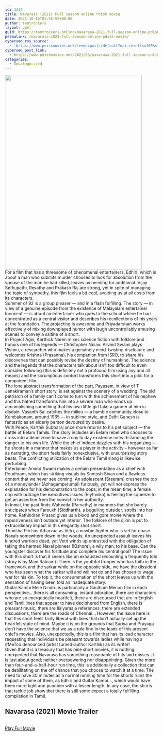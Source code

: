 ```yaml
---
id: 3314
title: Navarasa (2021) Full season online Pdisk movie
date: 2021-10-16T05:56:52+00:00
author: tentrockers
layout: post
guid: https://tentrockers.online/navarasa-2021-full-season-online-pdisk-movie/
permalink: /navarasa-2021-full-season-online-pdisk-movie/
cyberseo_rss_source:
  - 'https://www.pdiskmovies.net/feeds/posts/default?max-results=100&start-index=1101'
cyberseo_post_link:
  - https://www.pdiskmovies.net/2021/08/navarasa-2021-full-season-online-pdisk.html
categories:
  - Uncategorized
---
```

<div class="separator">
  <a href="https://1.bp.blogspot.com/-MF_2Kys33Fw/YQ5jlaDUEHI/AAAAAAAAABc/2G_f2aUHVdcqq3VIB8ygyVLrGnd_K9Z8wCLcBGAsYHQ/s377/Navarasa%2B%25282021%2529%2BFull%2Bseason%2Bonline%2BPdisk%2Bmovie.jpg"><img loading="lazy" border="0" data-original-height="377" data-original-width="265" height="640" src="https://1.bp.blogspot.com/-MF_2Kys33Fw/YQ5jlaDUEHI/AAAAAAAAABc/2G_f2aUHVdcqq3VIB8ygyVLrGnd_K9Z8wCLcBGAsYHQ/w450-h640/Navarasa%2B%25282021%2529%2BFull%2Bseason%2Bonline%2BPdisk%2Bmovie.jpg" width="450" /></a>
</div>



<div>
  <div>
    <span>For a film that has a threesome of phenomenal entertainers, Edhiri, which is about a man who submits murder chooses to look for absolution from the spouse of the man he had killed, leaves us needing for additional. Vijay Sethupathi, Revathy and Prakash Raj are strong, yet in spite of managing the topic of sympathy, this film feels a bit cool, avoiding us at all costs from its characters.&nbsp;</span>
  </div>
  
  <div>
    <span>Summer of 92 is a group pleaser — and in a flash fulfilling. The story — in view of a genuine episode from the existence of Malayalam entertainer Innocent — is about an entertainer who goes to the school where he had concentrated as a central visitor and describes his recollections of his years at the foundation. The projecting is awesome and Priyadarshan works effectively of mixing downplayed humor with laugh uncontrollably amusing scenes to convey a saltine of a short.&nbsp;</span>
  </div>
  
  <div>
    <span>In Project Agni, Karthick Naren mixes science fiction with folklore and honors one of his legends — Christopher Nolan. Arvind Swami plays Vishnu, a researcher who makes a genuinely mind-twisting disclosure and welcomes Krishna (Prasanna), his companion from ISRO, to share his discoveries that can possibly revise the destiny of humankind. The science and the legends that the characters talk about isn&#8217;t too difficult to even consider following (this is definitely not a profound film using any and all means) and the scrumptious contort transforms this short into a pilot for a component film.&nbsp;</span>
  </div>
  
  <div>
    <span>The lone abstract transformation of the part, Payasam, in view of T Janakiraman&#8217;s short story, is set against the scenery of a wedding. The old patriarch of a family can&#8217;t come to turn with the achievement of his nephew and this hatred transforms him into a severe man who winds up accomplishing something that his own little girl take a gander at him in disdain. Vasanth Sai catches the milieu — a humble community close to Kumbakonam, around 1965 — in sublime style, and Delhi Ganesh is fantastic as an elderly person devoured by desire.&nbsp;</span>
  </div>
  
  <div>
    <span>With Peace, Karthik Subbaraj once more returns to his pet subject — the battle of Eelam Tamils. The story includes an Eelam rebel who chooses to cross into a dead zone to save a day to day existence notwithstanding the danger to his own life. While the chief indeed dazzles with his organizing — he shoots in a manner that makes us a player in the activity &#8211; however as far as narrating, the short feels fairly nonexclusive, with unsurprising story beats. The conflicting utilization of the Eelam Tamil slang is likewise perturbing.&nbsp;</span>
  </div>
  
  <div>
    <span>Entertainer Arvind Swami makes a certain presentation as a chief with Roudhram, which has striking visuals by Santosh Sivan and a flawless contort that we never see coming. An adolescent (Sreeram) crushes the top of a moneylender (Azhagamperumal) furiously, yet will not express the explanation for his demonstration to the cops; in the mean time, a female cop with outrage the executives issues (Riythvika) is feeling the squeeze to get an assertion from the convict in her authority.&nbsp;</span>
  </div>
  
  <div>
    <span>In Inmai, the past finds Waheeda (Parvathy) in manners that she barely anticipates when Faroukh (Siddharth), a beguiling outsider, strolls into her home. Rathindran Prasad gives us a blood and gore movie where the repulsiveness isn&#8217;t outside yet interior. The folklore of the djinn is put to extraordinary impact in this elegantly shot short.&nbsp;</span>
  </div>
  
  <div>
    <span>Thunitha Pin has Atharvaa as Vetri, a newbie fighter who is set for chase Naxals somewhere down in the woods. An unexpected assault leaves his kindred warriors dead, yet Vetri winds up entrusted with the obligation of taking the harmed Naxal pioneer (Kishore), a wily man, to his base. Can the youngster discover his fortitude and complete his central goal? The issue with this short is that it seems like an exhausted recounting a frequently told (story is by Mani Ratnam). There is the youthful trooper who has faith in the framework and the sarkar while on the opposite side, we have the dissident who has seen what the sarkar will and will not do and has chosen to wage war for his kin. To top it, the consummation of the short leaves us with the sensation of having been told an inadequate story.&nbsp;</span>
  </div>
  
  <div>
    <span>Guitar Kambi Mele Nindru is particularly a Gautham Menon film in each perspective&#8230; there is all consuming, instant adoration, there are characters who are so energetically heartfelt, there are discoursed that are in English and Tamil lines that appear to have deciphered from English, there is pleasant music, there are Ilaiyaraaja references, there are extended discussions, there are the roads of Chennai&#8230; However, the issue here is that this short feels fairly liberal with lines that don&#8217;t actually set up the heartfelt state of mind. Maybe it is on the grounds that Suriya and Prayaga don&#8217;t have the science that we as a rule find in the leads of this present chief&#8217;s movies. Also, unexpectedly, this is a film that has its lead character requesting that individuals be pleasant towards ladies while having a #MeToo denounced (artist turned-author Karthik) as its writer!&nbsp;</span>
  </div>
  
  <div>
    <span>Given that it is a treasury that has nine short movies, it is nothing unexpected that Navarasa has something reasonable of hits and misses. It is just about good; neither overpowering nor disappointing. Given the more than four-and-a-half-hour run time, this is additionally a collection that can be debilitating on the off chance that you choose to watch it at a time. The need to have 30 minutes as a normal running time for the shorts ruins the impact of some of them, as Edhiri and Guitar Kambi&#8230;, which would have been more tight and punchier with a lesser length. In any case, the shorts that tackle job show that there is still some expect a totally fulfilling compilation in Tamil.</span>
  </div>
</div>

<div>
  <h2>
    <span>Navarasa (2021) Movie Trailer</span>
  </h2>
</div>

  
<a href="https://www.cofilink.com/share-video?videoid=nv2i8l0004rl" target="popup" onclick="window.open('https://www.cofilink.com/share-video?videoid=nv2i8l0004rl','popup','width=600,height=600'); return false;" rel="noopener"><br /> Play Full Movie<br /> </a>
